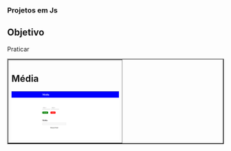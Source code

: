 ### Projetos em Js

## Objetivo 

Praticar

<table border = "2">
<tr>
<td> 
<h2>Média</h2>

<a href = "https://romulomax47.github.io/Projetos-Js/media">
<img src = "./media/img/imgmedia.png" width = "250px">
 </a>
</td>
</tr>
</table>